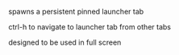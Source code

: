 spawns a persistent pinned launcher tab

ctrl-h to navigate to launcher tab from other tabs

designed to be used in full screen
